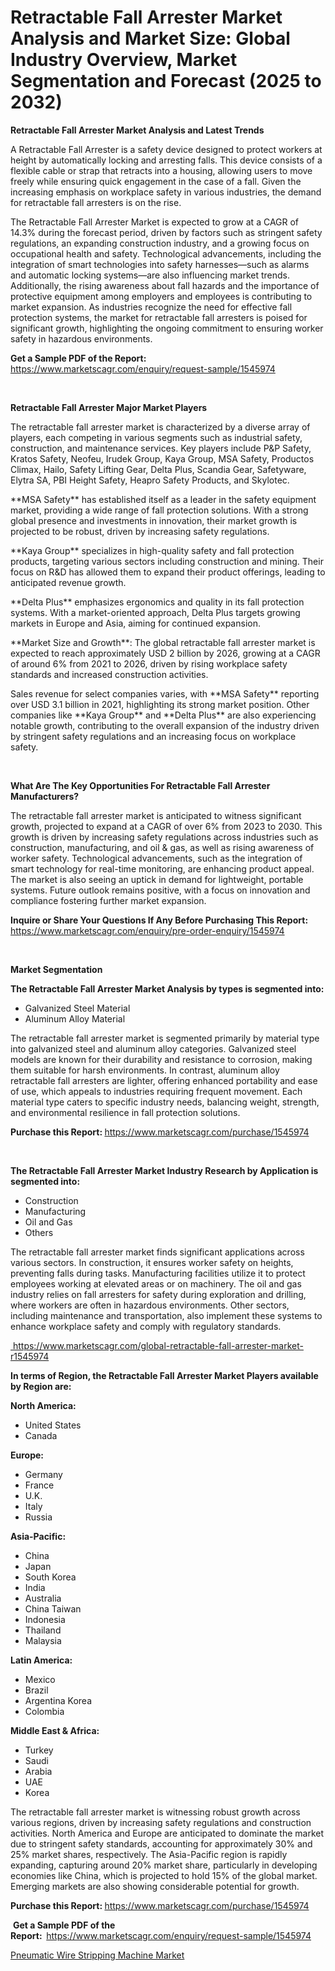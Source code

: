 <p><h1>Retractable Fall Arrester Market Analysis and Market Size: Global Industry Overview, Market Segmentation and Forecast (2025 to 2032)</h1></p><p><strong>Retractable Fall Arrester Market Analysis and Latest Trends</strong></p>
<p><p>A Retractable Fall Arrester is a safety device designed to protect workers at height by automatically locking and arresting falls. This device consists of a flexible cable or strap that retracts into a housing, allowing users to move freely while ensuring quick engagement in the case of a fall. Given the increasing emphasis on workplace safety in various industries, the demand for retractable fall arresters is on the rise.</p><p>The Retractable Fall Arrester Market is expected to grow at a CAGR of 14.3% during the forecast period, driven by factors such as stringent safety regulations, an expanding construction industry, and a growing focus on occupational health and safety. Technological advancements, including the integration of smart technologies into safety harnesses—such as alarms and automatic locking systems—are also influencing market trends. Additionally, the rising awareness about fall hazards and the importance of protective equipment among employers and employees is contributing to market expansion. As industries recognize the need for effective fall protection systems, the market for retractable fall arresters is poised for significant growth, highlighting the ongoing commitment to ensuring worker safety in hazardous environments.</p></p>
<p><strong>Get a Sample PDF of the Report:&nbsp;</strong> <a href="https://www.marketscagr.com/enquiry/request-sample/1545974?utm_campaign=1895&utm_medium=2&utm_source=Github&utm_content=ia&utm_term=17022025&utm_id=retractable-fall-arrester">https://www.marketscagr.com/enquiry/request-sample/1545974</a></p>
<p>&nbsp;</p>
<p><strong>Retractable Fall Arrester Major Market Players</strong></p>
<p><p>The retractable fall arrester market is characterized by a diverse array of players, each competing in various segments such as industrial safety, construction, and maintenance services. Key players include P&P Safety, Kratos Safety, Neofeu, Irudek Group, Kaya Group, MSA Safety, Productos Climax, Hailo, Safety Lifting Gear, Delta Plus, Scandia Gear, Safetyware, Elytra SA, PBI Height Safety, Heapro Safety Products, and Skylotec.</p><p>**MSA Safety** has established itself as a leader in the safety equipment market, providing a wide range of fall protection solutions. With a strong global presence and investments in innovation, their market growth is projected to be robust, driven by increasing safety regulations.</p><p>**Kaya Group** specializes in high-quality safety and fall protection products, targeting various sectors including construction and mining. Their focus on R&D has allowed them to expand their product offerings, leading to anticipated revenue growth.</p><p>**Delta Plus** emphasizes ergonomics and quality in its fall protection systems. With a market-oriented approach, Delta Plus targets growing markets in Europe and Asia, aiming for continued expansion.</p><p>**Market Size and Growth**: The global retractable fall arrester market is expected to reach approximately USD 2 billion by 2026, growing at a CAGR of around 6% from 2021 to 2026, driven by rising workplace safety standards and increased construction activities.</p><p>Sales revenue for select companies varies, with **MSA Safety** reporting over USD 3.1 billion in 2021, highlighting its strong market position. Other companies like **Kaya Group** and **Delta Plus** are also experiencing notable growth, contributing to the overall expansion of the industry driven by stringent safety regulations and an increasing focus on workplace safety.</p></p>
<p>&nbsp;</p>
<p><strong>What Are The Key Opportunities For Retractable Fall Arrester Manufacturers?</strong></p>
<p><p>The retractable fall arrester market is anticipated to witness significant growth, projected to expand at a CAGR of over 6% from 2023 to 2030. This growth is driven by increasing safety regulations across industries such as construction, manufacturing, and oil & gas, as well as rising awareness of worker safety. Technological advancements, such as the integration of smart technology for real-time monitoring, are enhancing product appeal. The market is also seeing an uptick in demand for lightweight, portable systems. Future outlook remains positive, with a focus on innovation and compliance fostering further market expansion.</p></p>
<p><strong>Inquire or Share Your Questions If Any Before Purchasing This Report:</strong> <a href="https://www.marketscagr.com/enquiry/pre-order-enquiry/1545974?utm_campaign=1895&utm_medium=2&utm_source=Github&utm_content=ia&utm_term=17022025&utm_id=retractable-fall-arrester">https://www.marketscagr.com/enquiry/pre-order-enquiry/1545974</a></p>
<p>&nbsp;</p>
<p><strong>Market Segmentation</strong></p>
<p><strong>The Retractable Fall Arrester Market Analysis by types is segmented into:</strong></p>
<p><ul><li>Galvanized Steel Material</li><li>Aluminum Alloy Material</li></ul></p>
<p><p>The retractable fall arrester market is segmented primarily by material type into galvanized steel and aluminum alloy categories. Galvanized steel models are known for their durability and resistance to corrosion, making them suitable for harsh environments. In contrast, aluminum alloy retractable fall arresters are lighter, offering enhanced portability and ease of use, which appeals to industries requiring frequent movement. Each material type caters to specific industry needs, balancing weight, strength, and environmental resilience in fall protection solutions.</p></p>
<p><strong>Purchase this Report:&nbsp;</strong><a href="https://www.marketscagr.com/purchase/1545974?utm_campaign=1895&utm_medium=2&utm_source=Github&utm_content=ia&utm_term=17022025&utm_id=retractable-fall-arrester">https://www.marketscagr.com/purchase/1545974</a></p>
<p>&nbsp;</p>
<p><strong>The Retractable Fall Arrester Market Industry Research by Application is segmented into:</strong></p>
<p><ul><li>Construction</li><li>Manufacturing</li><li>Oil and Gas</li><li>Others</li></ul></p>
<p><p>The retractable fall arrester market finds significant applications across various sectors. In construction, it ensures worker safety on heights, preventing falls during tasks. Manufacturing facilities utilize it to protect employees working at elevated areas or on machinery. The oil and gas industry relies on fall arresters for safety during exploration and drilling, where workers are often in hazardous environments. Other sectors, including maintenance and transportation, also implement these systems to enhance workplace safety and comply with regulatory standards.</p></p>
<p><a href="https://www.marketscagr.com/global-retractable-fall-arrester-market-r1545974?utm_campaign=1895&utm_medium=2&utm_source=Github&utm_content=ia&utm_term=17022025&utm_id=retractable-fall-arrester">&nbsp;https://www.marketscagr.com/global-retractable-fall-arrester-market-r1545974</a></p>
<p><strong>In terms of Region, the Retractable Fall Arrester Market Players available by Region are:</strong></p>
<p>
    <p> <strong> North America: </strong>
        <ul>
            <li>United States</li>
            <li>Canada</li>
        </ul>
        </p> 
    <p> <strong> Europe: </strong>
        <ul>
            <li>Germany</li>
            <li>France</li>
            <li>U.K.</li>
            <li>Italy</li>
            <li>Russia</li>
        </ul>
        </p> 
    <p> <strong> Asia-Pacific: </strong>
        <ul>
            <li>China</li>
            <li>Japan</li>
            <li>South Korea</li>
            <li>India</li>
            <li>Australia</li>
            <li>China Taiwan</li>
            <li>Indonesia</li>
            <li>Thailand</li>
            <li>Malaysia</li>
        </ul>
        </p> 
    <p> <strong> Latin America: </strong>
        <ul>
            <li>Mexico</li>
            <li>Brazil</li>
            <li>Argentina Korea</li>
            <li>Colombia</li>
        </ul>
        </p> 
    <p> <strong> Middle East & Africa: </strong>
        <ul>
            <li>Turkey</li>
            <li>Saudi</li>
            <li>Arabia</li>
            <li>UAE</li>
            <li>Korea</li>
        </ul>
    </p>
    </p>
<p><p>The retractable fall arrester market is witnessing robust growth across various regions, driven by increasing safety regulations and construction activities. North America and Europe are anticipated to dominate the market due to stringent safety standards, accounting for approximately 30% and 25% market shares, respectively. The Asia-Pacific region is rapidly expanding, capturing around 20% market share, particularly in developing economies like China, which is projected to hold 15% of the global market. Emerging markets are also showing considerable potential for growth.</p></p>
<p><strong>Purchase this Report: </strong><a href="https://www.marketscagr.com/purchase/1545974?utm_campaign=1895&utm_medium=2&utm_source=Github&utm_content=ia&utm_term=17022025&utm_id=retractable-fall-arrester">https://www.marketscagr.com/purchase/1545974</a></p>
<p>&nbsp;<strong>Get a Sample PDF of the Report:&nbsp;&nbsp;</strong><a href="https://www.marketscagr.com/enquiry/request-sample/1545974?utm_campaign=1895&utm_medium=2&utm_source=Github&utm_content=ia&utm_term=17022025&utm_id=retractable-fall-arrester">https://www.marketscagr.com/enquiry/request-sample/1545974</a></p>
<p><strong></strong></p>
<p><p><a href="https://github.com/mahnoor2003/Market-Research-Report-List-7/blob/main/pneumatic-wire-stripping-machine-market.md?utm_campaign=1895&utm_medium=2&utm_source=Github&utm_content=ia&utm_term=17022025&utm_id=retractable-fall-arrester">Pneumatic Wire Stripping Machine Market</a></p></p>